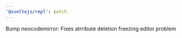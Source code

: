 ```yaml
---
'@sveltejs/repl': patch
---
```


Bump neocodemirror: Fixes atrribute deletion freezing editor problem
